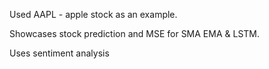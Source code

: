 Used AAPL - apple stock as an example.

Showcases stock prediction and MSE for SMA EMA & LSTM.

Uses sentiment analysis
